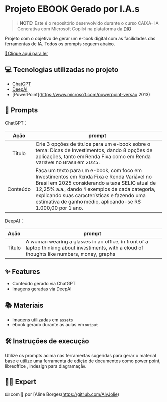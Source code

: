 # Projeto EBOOK Gerado por I.A.s


 > ℹ️ **NOTE:** Este é o repositório desenvolvido durante o curso CAIXA- IA Generativa com Microsoft Copilot na plataforma da [DIO](https://dio.me)

Projeto com o objetivo de gerar um e-book digital com as facilidades das ferramentas de IA. Todos os prompts seguem abaixo.

<a href="https://github.com/felipeAguiarCode/prompts-recipe-to-create-a-ebook/blob/main/output/ebook%20-%20css%20jedi%20output.pdf" title="View PDF now"> 📕Clique aqui para ler</a>

## 💻 Tecnologias utilizadas no projeto

- [ChatGPT](https://chat.openai.com/) 
- [DeepAI](https://deepai.org)
- [PowerPoint](https://www.microsoft.com/powerpoint-versão 2013)

## 🧠 Prompts


ChatGPT：

|   Ação   | prompt                                                                                                                                                                                                                                                                         |
| :------: | ------------------------------------------------------------------------------------------------------------------------------------------------------------------------------------------------------------------------------------------------------------------------------ |
|  Título  | Crie 3 opções de títulos para um e-book sobre o tema: Dicas de Investimentos, dando 8 opções de aplicações, tanto em Renda Fixa como em Renda Variável no Brasil em 2025.                                                       |
| Conteúdo | Faça um texto para um e-book, com foco em Investimentos em Renda Fixa e Renda Variável no Brasil em 2025 considerando a taxa SELIC atual de 12,25% a.a., dando 4 exemplos de cada categoria, explicando suas características e fazendo uma estimativa de ganho médio, aplicando-se R$ 1.000,00 por 1 ano.


DeepAI：

|  Ação  | prompt                                                                                 |
| :----: | -------------------------------------------------------------------------------------- |
| Título | A woman wearing a glasses in an office, in front of a laptop thinking about investiments, with a cloud of thoughts like numbers, money, graphs |

## ✨ Features

- Conteúdo gerado via ChatGPT
- Imagens geradas via DeepAI

## 📚 Materiais

- Imagens utilizadas em `assets`
- ebook gerado durante as aulas em `output`

## 🛠️ Instruções de execução

Utilize os prompts acima nas ferramentas sugeridas para gerar o material base e utilize uma ferramenta de edição de documentos como power point, libreoffice , indesign para diagramação.

## 👨‍💻 Expert


⌨️ com 💜 por [Aline Borges(https://github.com/AlyJolie)

